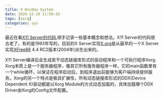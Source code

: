 ```yaml
---
title: X Window System
date: 2020-12-20 11:58:43
tags: [xorg]
categories: sys
---
```


最近在看[X11 Server的代码](https://gitlab.freedesktop.org/xorg/xserver),顺手记录一些基本概念和想法。X11 Server的代码很古老了，有的是1993年写的，目前的X Server实现[X.org](https://zh.wikipedia.org/wiki/X.Org_Server)是从最早的一个X Server实现[XFree86](https://zh.wikipedia.org/wiki/XFree86) 4.4 RC2版本(2004年)派生出来的。

<!--more-->

X11 Server编译后会生成若干动态链接库形式的驱动程序和一个可执行程序Xorg. Xorg本质上是一个服务器程序，像其它所有服务器程序一样，它的main函数里有一个while循环，以保证在程序启动后，到程序退出前能够为客户端持续提供服务。Xorg的另一个特点是极具扩展性，所有动态链接库形式的DDX(Device Dependent X)驱动都是以Xorg Module的方式动态加载的，具体加载哪个DDX Driver由Xorg的Config文件配置。
